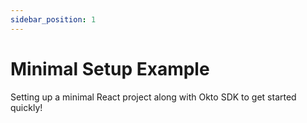 ```yaml
---
sidebar_position: 1
---
```


# Minimal Setup Example

Setting up a minimal React project along with Okto SDK to get started quickly!